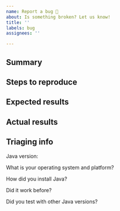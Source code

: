 ```yaml
---
name: Report a bug 🐛
about: Is something broken? Let us know!
title: ''
labels: bug
assignees: ''

---
```


<!--
Have you tested with the latest version? Check
https://adoptopenjdk.net/releases.html whether you are up-to-date.
-->

## Summary

<!--
A brief summary of the problem.
-->

## Steps to reproduce

<!--
All bug reports must have steps to reproduce. Otherwise, we cannot work on it! A
crash dump is not sufficient!

Please provide a minimal, reproducible example that we can run locally. See
https://stackoverflow.com/help/minimal-reproducible-example for what that means.
A public GitHub repository works best. See
https://github.com/aahlenst/datetimeformatter-parse-bug for a live example.
-->

## Expected results



## Actual results



## Triaging info

Java version:

<!--
Paste the entire output of java -version.
-->

What is your operating system and platform?

<!--
For example, "Ubuntu 18.04 on ARM64" or "Windows 10 2004 on x86-64"
-->

How did you install Java?

<!--
Whether you used a binary archive (zip, tar.gz), an installer package (MSI, rpm,
etc.), a version manager (jabba, jenv, etc.).
-->

Did it work before?

<!--
If so, please specify what changed.
-->

Did you test with other Java versions?

<!--
Please specify exactly what Java versions you tested with, for example by
pasting the output of java -version.

If available, test with an upstream build:

* https://adoptopenjdk.net/upstream.html (8, 11)
* http://jdk.java.net/ (anything newer than 8, 11)
-->
